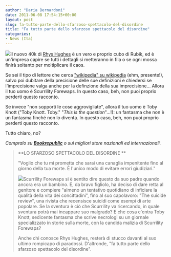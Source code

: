 ```yaml
---
author: "Daria Bernardoni"
date: 2011-06-08 17:54:15+00:00
layout: post
slug: fa-tutto-parte-dello-sfarzoso-spettacolo-del-disordine
title: "Fa tutto parte dello sfarzoso spettacolo del disordine"
categories:
- News (Ita)
---
```


[![](http://www.40kbooks.com/wp-content/uploads/Hughes1.jpg)](http://www.40kbooks.com/?attachment_id=9465)Il nuovo 40k di [Rhys Hughes](http://www.40kbooks.com/?p=770) è un vero e proprio cubo di Rubik, ed è un'impresa capire se tutti i dettagli si metteranno in fila o se ogni mossa finirà soltanto per moltiplicare il caos.

Se sei il tipo di lettore che cerca ["wikipedia" su wikipedia](http://wikipedia.sapere.alice.it/wikipedia/w/index.php?title=Speciale%3ARicerca&search=wikipedia) (ehm, presente!), salvo poi dubitare della precisione delle sue definizioni e chiedersi se l'imprecisione valga anche per la definzione della sua imprecisione... Allora il tuo uomo è Scurrility Forewaps. In questo caso, beh, non puoi proprio perderti questo racconto.

Se invece "non sopporti le cose aggrovigliate", allora il tuo uomo è Toby Knott ("Toby Knott. Toby." "_This is the question_"...!): un fantasma che non è un fantasma finché non lo diventa. In questo caso, beh, non puoi proprio perderti questo racconto.

Tutto chiaro, no?

_Compralo su _[_**Bookrepublic**_](http://www.bookrepublic.it/book/9788865860656-lo-sfarzoso-spettacolo-del-disordine/)_ o sui migliori store nazionali ed internazionali._

> **LO SFARZOSO SPETTACOLO DEL DISORDINE **
> 
> "Voglio che tu mi prometta che sarai una canaglia impenitente fino al giorno della tua morte. È l'unico modo di evitare errori giudiziari."
> 
> [![](http://www.40kbooks.com/wp-content/uploads/scamps-hughes_I_ok.jpg)](http://www.40kbooks.com/?attachment_id=9453)Scurrility Forewaps si è sentito dire questo da suo padre quando ancora era un bambino. E, da bravo figliolo, ha deciso di dare retta al genitore e compiere "almeno un tentativo quotidiano di inficiare la qualità della vita dei concittadini", fino al suo capolavoro: "The suicide review", una rivista che recensisce suicidi come esempi di arte popolare. Se la sventura è ciò che Scurrility va ricercando, in quale sventura potrà mai incappare suo malgrado? E che cosa c'entra Toby Knott, sedicente fantasma che scrive necrologi su un giornale specializzato in storie sulla morte, con la candida malizia di Scurrility Forewaps?
> 
> Anche chi conosce Rhys Hughes, resterà di stucco davanti al suo ultimo rompicapo di paradossi. D'altronde, "fa tutto parte dello sfarzoso spettacolo del disordine".
